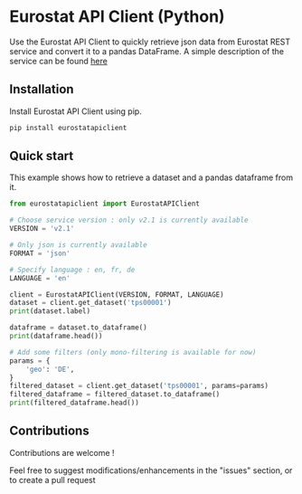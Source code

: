# Eurostat API Client (Python)

Use the Eurostat API Client to quickly retrieve json data from Eurostat REST service and convert it to a pandas DataFrame. A simple description of the service can be found [here](https://ec.europa.eu/eurostat/web/json-and-unicode-web-services/about-this-service)

## Installation

Install Eurostat API Client using pip.

```bash
pip install eurostatapiclient
```

## Quick start

This example shows how to retrieve a dataset and a pandas dataframe from it.

```python
from eurostatapiclient import EurostatAPIClient

# Choose service version : only v2.1 is currently available
VERSION = 'v2.1'

# Only json is currently available
FORMAT = 'json'

# Specify language : en, fr, de
LANGUAGE = 'en'

client = EurostatAPIClient(VERSION, FORMAT, LANGUAGE)
dataset = client.get_dataset('tps00001')
print(dataset.label)

dataframe = dataset.to_dataframe()
print(dataframe.head())

# Add some filters (only mono-filtering is available for now)
params = {
    'geo': 'DE',
}
filtered_dataset = client.get_dataset('tps00001', params=params)
filtered_dataframe = filtered_dataset.to_dataframe()
print(filtered_dataframe.head())
```

## Contributions

Contributions are welcome !

Feel free to suggest modifications/enhancements in the "issues" section, or to create a pull request
